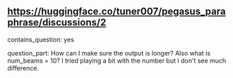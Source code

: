 ## https://huggingface.co/tuner007/pegasus_paraphrase/discussions/2

contains_question: yes

question_part: How can I make sure the output is longer?
Also what is num_beams = 10? I tried playing a bit with the number but I don't see much difference.